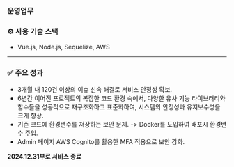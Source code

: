 ### 운영업무
### ⚙️ 사용 기술 스택
- Vue.js, Node.js, Sequelize, AWS

---
### ✅ 주요 성과
- 3개월 내 120건 이상의 이슈 신속 해결로 서비스 안정성 확보.
- 6년간 이어진 프로젝트의 복잡한 코드 환경 속에서, 다양한 유사 기능 라이브러리와 함수들을 성공적으로 재구조화하고 표준화하여, 시스템의 안정성과 유지보수성을 크게 향상.
- 기존 코드에 환경변수를 저장하는 보안 문제. -> Docker를 도입하여 배포시 환경변수 주입.
- Admin 페이지 AWS Cognito를 활용한 MFA 적용으로 보안 강화.

**2024.12.31부로 서비스 종료**